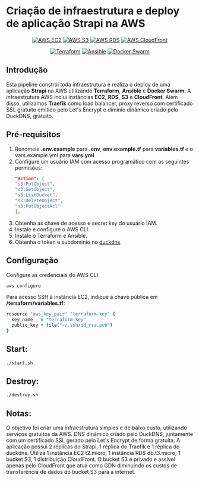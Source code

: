 # Criação de infraestrutura e deploy de aplicação Strapi na AWS

<p align="center">
  <a href="https://aws.amazon.com/ec2/"><img src="https://img.shields.io/badge/AWS-EC2-orange?logo=amazon-aws&logoColor=white&style=flat" alt="AWS EC2"></a>
  <a href="https://aws.amazon.com/s3/"><img src="https://img.shields.io/badge/AWS-S3-blue?logo=amazon-aws&logoColor=white&style=flat" alt="AWS S3"></a>
  <a href="https://aws.amazon.com/rds/"><img src="https://img.shields.io/badge/AWS-RDS-red?logo=amazon-aws&logoColor=white&style=flat" alt="AWS RDS"></a>
  <a href="https://aws.amazon.com/cloudfront/"><img src="https://img.shields.io/badge/AWS-CloudFront-yellow?logo=amazon-aws&logoColor=white&style=flat" alt="AWS CloudFront"></a>
</p>

<p align="center">
  <a href="https://www.terraform.io/"><img src="https://img.shields.io/badge/Terraform-0.15+-blueviolet?logo=terraform&logoColor=white&style=flat" alt="Terraform"></a>
  <a href="https://www.ansible.com/"><img src="https://img.shields.io/badge/Ansible-2.10+-blue?logo=ansible&logoColor=white&style=flat" alt="Ansible"></a>
  <a href="https://docs.docker.com/swarm/"><img src="https://img.shields.io/badge/Docker_Swarm-latest-blue?logo=docker&logoColor=white&style=flat" alt="Docker Swarm"></a>
</p>

## Introdução

Esta pipeline constrói toda infraestrutura e realiza o deploy de uma aplicação **Strapi** na AWS utilizando **Terraform**, **Ansible** e **Docker Swarm**. A infraestrutura AWS inclui instâncias **EC2**, **RDS**, **S3** e **CloudFront**. Além disso, utilizamos **Traefik** como load balancer, proxy reverso com certificado SSL gratuito emitido pelo Let's Encrypt e dimínio dinâmico criado pelo DuckDNS, gratuito.

## Pré-requisitos

1. Renomeie **.env.example** para **.env**, **env.example.tf** para **variables.tf** e o vars.example.yml para **vars.yml**.
2. Configure um usuário IAM com acesso programático com as seguintes permisões:
   ```json
   "Action": [
   "s3:PutObject",
   "s3:GetObject",
   "s3:ListBucket",
   "s3:DeleteObject",
   "s3:PutObjectAcl"
   ],
   ```
3. Obtenha as chave de acesso e secret key do usuário IAM.
4. Instale e configure o AWS CLI.
5. Instale o Terraform e Ansible.
6. Obtenha o token e subdomínio no [duckdns](https://www.duckdns.org/).

## Configuração

Configure as credenciais do AWS CLI:

```bash
aws configure
```

Para acesso SSH à instância EC2, indique a chave pública em **/terraform/variables.tf**:

```ruby
resource "aws_key_pair" "terraform-key" {
  key_name   = "terraform-key"
  public_key = file("~/.ssh/id_rsa.pub")
}
```

## Start:

```bash
./start.sh
```

## Destroy:

```bash
./destroy.sh
```

## Notas:

O objetivo foi criar uma infraestrutura simples e de baixo custo, utilizando serviços gratuitos da AWS. DNS dinâmico criado pelo DuckDNS, juntamente com um certificado SSL gerado pelo Let's Encrypt de forma gratuíta. A aplicação possui 2 réplicas do Strapi, 1 réplica do Traefik e 1 réplica do duckdns. Utiliza 1 instância EC2 t2.micro, 1 instância RDS db.t3.micro, 1 bucket S3, 1 distribuição CloudFront.
O bucket S3 é privado e assível apenas pelo CloudFront que atua como CDN diminuindo os custos de transferência de dados do bucket S3 para a internet.
